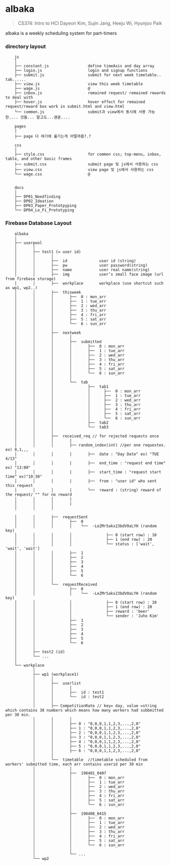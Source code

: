 ﻿# albaka

> CS374: Intro to HCI
> Dayeon Kim, Sujin Jang, Heeju Wi, Hyunjoo Paik

albaka is a weekly scheduling system for part-timers

### directory layout

        js
        │
        ├── constant.js                 define timeAxis and day array
        ├── login.js                    login and signup functions
        ├── submit.js                   submit for next week timetable.. tab......
        ├── view.js                     view this week timetable
        ├── wage.js                     @
        ├── inbox.js                    remained request/ remained rewards to deal with
        ├── hover.js                    hover effect for remained request/reward box work in submit.html and view.html
        └── common.js                   submit과 view에서 동시에 사용 가능한.... 것들... 말고도...괜츈....

        pages
        │
        ├── page 다 여기에 옮기는게 어떨까욤?.?

        css
        │
        ├── style.css                   for common css; top-menu, inbox, table, and other basic frames
        ├── submit.css                  submit page 및 js에서 사용하는 css
        ├── view.css                    view page 및 js에서 사용하는 css
        └── wage.css                    @


        docs
        │
        ├── DP01_Needfinding
        ├── DP02_Ideation
        ├── DP03_Paper_Prototpyping
        └── DP04_Lo_Fi_Prototyping



### Firebase Database Layout
        albaka
        │
        ├── userpool
        │       │
        │       ├── test1 (= user id)
        │       │       │
        │       │       ├──  id              user id (string)
        │       │       ├──  pw              user password(string)
        │       │       ├──  name            user real name(string)
        │       │       ├──  img             user’s small face image (url from firebase storage)
        │       │       ├──  workplace       workplace (use shortcut such as wp1, wp2..)
        │       │       ├──  thisweek
        │       │       │       ├──  0 : mon_arr
        │       │       │       ├──  1 : tue_arr
        │       │       │       ├──  2 : wed_arr
        │       │       │       ├──  3 : thu_arr
        │       │       │       ├──  4 : fri_arr
        │       │       │       ├──  5 : sat_arr
        │       │       │       └──  6 : sun_arr
        │       │       │       
        │       │       ├──  nextweek
        │       │       │       │
        │       │       │       ├──  submitted
        │       │       │       │       ├──  0 : mon_arr
        │       │       │       │       ├──  1 : tue_arr
        │       │       │       │       ├──  2 : wed_arr
        │       │       │       │       ├──  3 : thu_arr
        │       │       │       │       ├──  4 : fri_arr
        │       │       │       │       ├──  5 : sat_arr
        │       │       │       │       └──  6 : sun_arr
        │       │       │       │
        │       │       │       └──  tab
        │       │       │               ├──  tab1
        │       │       │               │      ├──  0 : mon_arr
        │       │       │               │      ├──  1 : tue_arr
        │       │       │               │      ├──  2 : wed_arr
        │       │       │               │      ├──  3 : thu_arr
        │       │       │               │      ├──  4 : fri_arr
        │       │       │               │      ├──  5 : sat_arr
        │       │       │               │      └──  6 : sun_arr
        │       │       │               ├──  tab2
        │       │       │               └──  tab3
        │       │       │
        │       │       ├──  received_req // for rejected requests once
        │       │       │       |
        │       │       │       ├── random_index(int) //per one requestex. ex) 0,1,,,
        │       │       │       |       ├──  date : "Day Date" ex) "TUE 4/13"
        │       │       │       |       ├──  end_time : "request end time" ex) "13:00"
        │       │       │       |       ├──  start_time : "request start time" ex)"10:30"
        │       │       │       |       ├──  from : "user id" who sent this request
        │       │       │       |       └──  reward : (string) reward of the request/ "" for no reward
        │       │       │       |
        │       │       │       |
        │       │       │       
        
        │       │       ├──  requestSent
        │       │       │       ├──  0
        │       │       │       │    └──  -LeZMr5akx23bdV0aLYH (random key)
        │       │       │       │               ├── 0 (start row) : 10
        │       │       │       │               ├── 1 (end row) : 20
        │       │       │       │               └── status : ['wait', 'wait', 'wait']
        │       │       │       ├──  1
        │       │       │       ├──  2
        │       │       │       ├──  3
        │       │       │       ├──  4
        │       │       │       ├──  5
        │       │       │       └──  6
        │       │       │
        │       │       └──  requestReceived
        │       │               ├──  0
        │       │               │    └──  -LeZMr5akx23bdV0aLYH (random key)
        │       │               │               ├── 0 (start row) : 10
        │       │               │               ├── 1 (end row) : 20
        │       │               │               ├── reward : 'beer'
        │       │               │               └── sender : 'Juho Kim'
        │       │               ├──  1
        │       │               ├──  2
        │       │               ├──  3
        │       │               ├──  4
        │       │               ├──  5
        │       │               └──  6
        │       │                       
        │       ├── test2 (id)
        │       └── ...
        │       
        └── workplace
                │
                ├── wp1 (workplace1)   
                │       │
                │       ├──  userlist
                │       │       │
                │       │       ├──  id : test1   
                │       │       └──  id : test2  
                │       │
                │       ├── CompetitionRate // key= day, value =string which contains 38 numbers which means how many workers had subbmitted per 30 min.
                │       │       │
                │       │       ├── 0 : "0,0,0,1,1,2,3,...,2,0" 
                │       │       ├── 1 : "0,0,0,1,1,2,3,...,2,0" 
                │       │       ├── 2 : "0,0,0,1,1,2,3,...,2,0" 
                │       │       ├── 3 : "0,0,0,1,1,2,3,...,2,0" 
                │       │       ├── 4 : "0,0,0,1,1,2,3,...,2,0" 
                │       │       ├── 5 : "0,0,0,1,1,2,3,...,2,0" 
                │       │       ├── 6 : "0,0,0,1,1,2,3,...,2,0" 
                │       │
                │       └──  timetable  //timetable scheduled from workers' submitted time, each arr contains userid per 30 min
                │               │
                │               ├──  190401_0407
                │               │       ├──  0 : mon_arr
                │               │       ├──  1 : tue_arr
                │               │       ├──  2 : wed_arr
                │               │       ├──  3 : thu_arr
                │               │       ├──  4 : fri_arr
                │               │       ├──  5 : sat_arr
                │               │       └──  6 : sun_arr
                │               │      
                │               ├──  190408_0415
                │               │       ├──  0 : mon_arr
                │               │       ├──  1 : tue_arr
                │               │       ├──  2 : wed_arr
                │               │       ├──  3 : thu_arr
                │               │       ├──  4 : fri_arr
                │               │       ├──  5 : sat_arr
                │               │       └──  6 : sun_arr
                │               │      
                │               └── ...
                └── wp2
